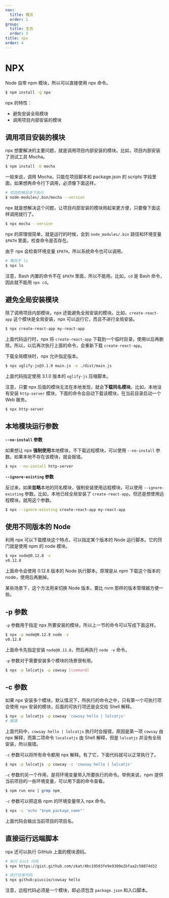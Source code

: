 ```yaml
---
nav:
  title: 概览
  order: 1
group:
  title: 生态
  order: 3
title: npx
order: 4
---
```


# NPX

Node 自带 npm 模块，所以可以直接使用 npx 命令。

```bash
$ npm install -g npx
```

npx 的特性：

- 避免安装全局模块
- 调用项目内部安装的模块

## 调用项目安装的模块

npx 想要解决的主要问题，就是调用项目内部安装的模块。比如，项目内部安装了测试工具 Mocha。

```bash
$ npm install -D mocha
```

一般来说，调用 Mocha，只能在项目脚本和 package.json 的 scripts 字段里面，如果想再命令行下调用，必须像下面这样。

```bash
# 项目的根目录下执行
$ node-modules/.bin/mocha --version
```

npx 就是想解决这个问题，让项目内部安装的模块用起来更方便，只要像下面这样调用就行了。

```bash
$ npx mocha --version
```

npx 的原理很简单，就是运行的时候，会到 `node_modules/.bin` 路径和环境变量 `$PATH` 里面，检查命令是否存在。

由于 npx 会检查环境变量 `$PATH`，所以系统命令也可以调用。

```bash
# 等同于 ls
$ npx ls
```

注意，Bash 内置的命令不在 `$PATH` 里面，所以不能用。比如，`cd` 是 Bash 命令，因此就不能用 `npx cd`。

## 避免全局安装模块

除了调用项目内部模块，npx 还能避免全局安装的模块。比如，`create-react-app` 这个模块是全局安装，npx 可以运行它，而且不进行全局安装。

```bash
$ npx create-react-app my-react-app
```

上面代码运行时，npx 将 `create-react-app` 下载到一个临时目录，使用以后再删除。所以，以后再次执行上面的命令，会重新下载 `create-react-app`。

下载全局模块时，npx 允许指定版本。

```bash
$ npx uglify-js@3.1.0 main.js -o ./dist/main.js
```

上面代码指定使用 3.1.0 版本的 `uglify-js` 压缩脚本。

注意，只要 npx 后面的模块无法在本地发现，就会**下载同名模块**。比如，本地没有安装 `http-server` 模块，下面的命令会自动下载该模块，在当前目录启动一个 Web 服务。

```bash
$ npx http-server
```

## 本地模块运行参数

**`--no-install` 参数**

如果想让 npx **强制使用**本地模块，不下载远程模块，可以使用 `--no-install` 参数。如果本地不存在该模块，就会报错。

```bash
$ npx --no-install http-server
```

**`--ignore-existing` 参数**

反过来，如果**忽略**本地的同名模块，强制安装使用远程模块，可以使用 `--ignore-existing` 参数。比如，本地已经全局安装了 `create-react-app`，但还是想使用远程模块，就用这个参数。

```bash
$ npx --ignore-existing create-react-app my-react-app
```

## 使用不同版本的 Node

利用 npx 可以下载模块这个特点，可以指定某个版本的 Node 运行脚本。它的窍门就是使用 npm 的 node 模块。

```bash
$ npx node@0.12.8 -v
v0.12.8
```

上面命令会使用 0.12.8 版本的 Node 执行脚本。原理是从 npm 下载这个版本的 node，使用后再删掉。

某些场景下，这个方法用来切换 Node 版本，要比 nvm 那样的版本管理器方便一些。

## -p 参数

`-p` 参数用于指定 npx 所要安装的模块，所以上一节的命令可以写成下面这样。

```bash
$ npx -p node@0.12.8 node -v
v0.12.8
```

上面命令先指定安装 `node@0.12.8`，然后再执行 `node -v` 命令。

`-p` 参数对于需要安装多个模块的场景很有用。

```bash
$ npx -p lolcatjs -p cowsay [command]
```

## -c 参数

如果 npx 安装多个模块，默认情况下，所执行的命令之中，只有第一个可执行项会使用 npx 安装的模块，后面的可执行项还是会交给 Shell 解释。

```bash
$ npx -p lolcatjs -p cowsay 'cowsay hello | lolcatjs'
# 报错
```

上面代码中，`cowsay hello | lolcatjs` 执行时会报错，原因是第一项 `cowsay` 由 npx 解释，而第二项命令 `localcatjs` 由 Shell 解释，但是 `lolcatjs` 并没有全局安装，所以报错。

`-c` 参数可以将所有命令都用 npx 解释。有了它，下面代码就可以正常执行了。

```bash
$ npx -p lolcatjs -p cowsay -c 'cowsay hello | lolcatjs'
```

`-c` 参数的另一个作用，是将环境变量带入所要执行的命令。举例来说，npm 提供当前项目的一些环境变量，可以用下面的命令查看。

```bash
$ npm run env | grep npm_
```

`-c` 参数可以把这些 npm 的环境变量带入 npx 命令。

```bash
$ npx -c 'echo "$npm_package_name"'
```

上面代码会输出当前项目的项目名。

## 直接运行远端脚本

npx 还可以执行 GitHub 上面的模块源码。

```bash
# 执行 Gist 代码
$ npx https://gist.github.com/zkat/4bc19503fe9e9309e2bfaa2c58074d32

# 执行仓库代码
$ npx github:piuccio/cowsay hello
```

注意，远程代码必须是一个模块，即必须包含 `package.json` 和入口脚本。
